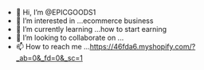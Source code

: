 - 👋 Hi, I’m @EPICGOODS1
- 👀 I’m interested in ...ecommerce business
- 🌱 I’m currently learning ...how to start earning 
- 💞️ I’m looking to collaborate on ...
- 📫 How to reach me ...https://46fda6.myshopify.com/?_ab=0&_fd=0&_sc=1

<!---
EPICGOODS1/EPICGOODS1 is a ✨ special ✨ repository because its `README.md` (this file) appears on your GitHub profile.
You can click the Preview link to take a look at your changes.
--->
